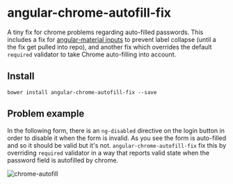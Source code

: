 # angular-chrome-autofill-fix
A tiny fix for chrome problems regarding auto-filled passwords.
This includes a fix for [angular-material inputs](https://material.angularjs.org/latest/demo/input) to prevent label collapse 
(until a the fix get pulled into repo), and another fix which overrides the default `required` validator to take Chrome auto-filling into account.

## Install
```
bower install angular-chrome-autofill-fix --save
```

## Problem example
In the following form, there is an `ng-disabled` directive on the login button in order to disable it when the form is invalid. As you see the form is auto-filled and so it should be valid but it's not. `angular-chrome-autofill-fix` fix this by overriding `required` validator in a way that reports valid state when the password field is autofilled by chrome.


![chrome-autofill](https://cloud.githubusercontent.com/assets/3150694/15499432/77a0241a-21b9-11e6-86c1-961d2626028f.PNG)


